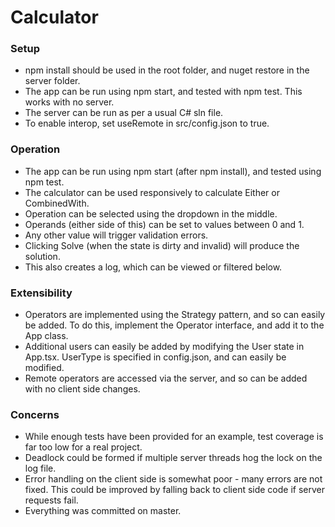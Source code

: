 # Calculator

### Setup

* npm install should be used in the root folder, and nuget restore in the server folder.
* The app can be run using npm start, and tested with npm test. This works with no server.
* The server can be run as per a usual C# sln file.
* To enable interop, set useRemote in src/config.json to true.

### Operation

* The app can be run using npm start (after npm install), and tested using npm test.
* The calculator can be used responsively to calculate Either or CombinedWith.
* Operation can be selected using the dropdown in the middle.
* Operands (either side of this) can be set to values between 0 and 1.
* Any other value will trigger validation errors.
* Clicking Solve (when the state is dirty and invalid) will produce the solution.
* This also creates a log, which can be viewed or filtered below.

### Extensibility

* Operators are implemented using the Strategy pattern, and so can easily be added.
  To do this, implement the Operator interface, and add it to the App class.
* Additional users can easily be added by modifying the User state in App.tsx.
  UserType is specified in config.json, and can easily be modified.
* Remote operators are accessed via the server, and so can be added with no client side changes.

### Concerns

* While enough tests have been provided for an example, test coverage is far too low for a real project.
* Deadlock could be formed if multiple server threads hog the lock on the log file.
* Error handling on the client side is somewhat poor - many errors are not fixed.
  This could be improved by falling back to client side code if server requests fail.
* Everything was committed on master.
